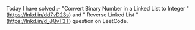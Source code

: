 Today I have solved :-
"Convert Binary Number in a Linked List to Integer " (https://lnkd.in/dd7vD23s) and
" Reverse Linked List " (https://lnkd.in/d_JQvT3T) question on LeetCode.
